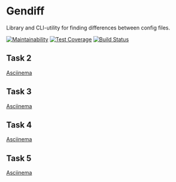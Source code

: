 # Gendiff

Library and CLI-utility for finding differences between config files.

[![Maintainability](https://api.codeclimate.com/v1/badges/a99a88d28ad37a79dbf6/maintainability)](https://codeclimate.com/github/zogreptile/project-lvl2-s305/maintainability)
[![Test Coverage](https://api.codeclimate.com/v1/badges/a99a88d28ad37a79dbf6/test_coverage)](https://codeclimate.com/github/zogreptile/project-lvl2-s305/test_coverage)
[![Build Status](https://travis-ci.org/zogreptile/project-lvl2-s305.svg?branch=master)](https://travis-ci.org/zogreptile/project-lvl2-s305)

## Task 2

[Asciinema](https://asciinema.org/a/nR6owUgiALOKNohr4X2ddvVAX)

## Task 3

[Asciinema](https://asciinema.org/a/j5f9S5SVXwK4jao1Gmbg4dbJs)

## Task 4

[Asciinema](https://asciinema.org/a/g6jWHNmpOIK8k0OI2yXqjTH14)

## Task 5

[Asciinema](https://asciinema.org/a/mOT2wZT0EVyaQ17BIiMJKTxYE)